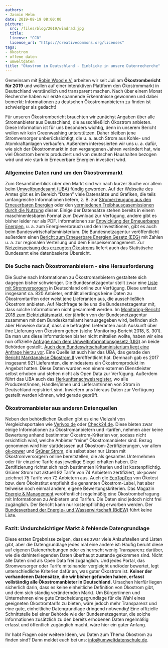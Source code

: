 ```yaml
---
authors:
- Jasmin Helm
date: 2019-08-19 08:00:00
picture:
  src: /files/blog/2019/windrad.jpg
  title:
  license: "CC0"
  license_url: "https://creativecommons.org/licenses"
tags:
- ökostrom
- offene daten
- umweltdaten
title: "Ökostrom in Deutschland - Einblicke in unsere Datenrecherche"
---
```


Gemeinsam mit [Robin Wood e.V.](https://www.robinwood.de/) arbeiten wir seit Juli am **Ökostrombericht für 2019** und wollen auf einer interaktiven Plattform den Ökostrommarkt in Deutschland verständlich und transparent machen. Nach über einem Monat Recherche haben wir erste spannende Erkenntnisse gewonnen und dabei bemerkt: Informationen zu deutschen Ökostromanbietern zu finden ist schwieriger als gedacht!

Für unseren Ökostrombericht brauchten wir zunächst Angaben über alle Stromanbieter aus Deutschland, die ausschließlich Ökostrom anbieten. Diese Information ist für uns besonders wichtig, denn in unserem Bericht wollen wir kein Greenwashing unterstützen. Daher bleiben jene Stromversorger unberücksichtigt, die u. a. auch Strom aus Kohle- und Atomkraftanlagen verkaufen. Außerdem interessierten wir uns u. a. dafür, wie sich der Ökostrommarkt in den vergangenen Jahren verändert hat, wie viel Ökostrom bereits produziert und von deutschen Haushalten bezogen wird und wie stark in Erneuerbare Energien investiert wird.

### Allgemeine Daten rund um den Ökostrommarkt

Zum Gesamtüberblick über den Markt sind wir nach kurzer Suche vor allem beim [Umweltbundesamt (UBA)](https://www.umweltbundesamt.de/daten/datensuche) fündig geworden. Auf der Webseite des Amtes gibt es im Bereich “Daten” viele Datensätze und Grafiken, die teils umfangreiche Informationen liefern, z. B. zur [Stromerzeugung aus den Erneuerbaren Energien](https://www.umweltbundesamt.de/sites/default/files/medien/361/dokumente/agee-stat_quartalsbericht_q1-2019.pdf) oder den [vermiedenen Treibhausgasemissionen durch die Nutzung](https://www.umweltbundesamt.de/bild/vermiedene-treibhausgas-emissionen-durch-die-0) dieser. Einige der Datensätze stehen bereits in einem maschinenlesbaren Format zum Download zur Verfügung, andere gibt es bisher leider nur als PDF. Informationen zur [Entwicklung der Erneuerbaren Energien](https://www.erneuerbare-energien.de/EE/Redaktion/DE/Downloads/zeitreihen-zur-entwicklung-der-erneuerbaren-energien-in-deutschland-1990-2018.pdf;jsessionid=0AD1A3836B764D5B68FFBBCDA34086A6?__blob=publicationFile&v=20), u. a. zum Energieverbrauch und den Investitionen, gibt es auch beim Bundeswirtschaftsministerium. Die Bundesnetzagentur veröffentlicht außerdem einen [Bericht zum Erneuerbare Energien Gesetz (EEG)](https://www.bundesnetzagentur.de/SharedDocs/Downloads/DE/Sachgebiete/Energie/Unternehmen_Institutionen/ErneuerbareEnergien/ZahlenDatenInformationen/EEGinZahlen_2017.xlsx?__blob=publicationFile&v=3) mit Zahlen u. a. zur regionalen Verteilung und dem Einspeisemanagement. Zur [Netzeinspeisung des erzeugten Ökostroms](https://www.destatis.de/DE/Themen/Branchen-Unternehmen/Energie/Erzeugung/Tabellen/netzeinspeisung-strom.html) liefert auch das Statistische Bundesamt eine datenbasierte Übersicht.

### Die Suche nach Ökostromanbietern - eine Herausforderung

Die Suche nach Informationen zu Ökostromanbietern gestaltete sich dagegen bisher schwieriger. Die Bundesnetzagentur stellt zwar eine [Liste mit Stromversorgern](https://www.bundesnetzagentur.de/SharedDocs/Downloads/DE/Sachgebiete/Energie/Unternehmen_Institutionen/HandelundVertrieb/LieferantenAnzeige/StromVersorgerListe_pdf.pdf?__blob=publicationFile&v=92) in Deutschland online zur Verfügung. Diese umfasst insgesamt ca. 820 Anbieter, enthält allerdings keine Daten zu Ökostromtarifen oder weist jene Lieferanten aus, die ausschließlich Ökostrom anbieten. Auf Nachfrage teilte uns die Bundesnetzagentur mit, dass solche Informationen nicht gesammelt werden. Im [Monitoring-Bericht 2018 zum Elektrizitätsmarkt](https://www.bundesnetzagentur.de/SharedDocs/Downloads/DE/Allgemeines/Bundesnetzagentur/Publikationen/Berichte/2018/Monitoringbericht_Energie2018.pdf?__blob=publicationFile&v=3), der jährlich von der Bundesnetzagentur zusammen mit dem Bundeskartellamt herausgegeben wird, befinden sich aber Hinweise darauf, dass die befragten Lieferanten auch Auskunft über ihre Lieferung von Ökostrom geben (siehe Monitoring-Bericht 2018, S. 301). Da man uns diese Informationen bisher nicht mitteilen wollte, haben wir eine nun offizielle [Anfrage nach dem Umweltinformationsgesetz (UIG)](https://fragdenstaat.de/anfrage/auskunft-zu-okostromanbietern-in-deutschland-1/) an beide Behörden gestellt. [Auch dem Bundeswirtschaftsministerium liegt eine Anfrage hierzu vor](https://fragdenstaat.de/anfrage/auskunft-zu-okostromanbietern-in-deutschland/). Eine Quelle ist auch hier das UBA, das gerade den [Bericht Marktanalyse Ökostrom II](https://www.umweltbundesamt.de/sites/default/files/medien/1410/publikationen/2019-08-15_cc_30-2019_marktanalyse_oekostrom_ii.pdf) veröffentlicht hat. Demnach gab es 2017 insgesamt 921 Lieferanten, die mindestens ein Ökostromprodukt im Angebot hatten. Diese Daten wurden von einem externen Dienstleister selbst erhoben und stehen nicht als Open Data zur Verfügung. Außerdem führt das UBA auch das [Herkunftsnachweisregister](https://www.hknr.de/Uba), wo alle Produzent/innen, Händler/innen und Lieferant/innen von Strom in Deutschland registriert sind. Inwiefern uns hieraus Daten zur Verfügung gestellt werden können, wird gerade geprüft.

### Ökostromanbieter aus anderen Datenquellen

Neben den behördlichen Quellen gibt es eine Vielzahl von Vergleichsportalen wie [Verivox.de](https://www.verivox.de/oekostromanbieter/) oder [Check24.de](https://www.check24.de/strom-gas/energieanbieter/?f_type=chip&f_prop=all&f_value=yes). Diese bieten zwar einige Informationen zu Ökostromanbietern und -tarifen, nehmen aber keine Bewertung anhand bestimmter Ökostrom-Kriterien vor, sodass nicht ersichtlich wird, welche Anbieter “reine” Ökostromanbieter sind. Bezug genommen wird hier stattdesssen auf Ökostrom-Zertifizierungen, vor allem [ok-power](https://www.ok-power.de/fuer-strom-kunden/anbieter-uebersicht.html) und [Grüner Strom](https://www.gruenerstromlabel.de//gruener-strom/oekostrom-beziehen/?no_cache=1), die selbst aber nur Listen mit Ökostromversorgern online bereitstellen, die als gesamtes Unternehmen oder für einzelne Tarife das jeweilige Siegel erhalten haben. Die Zertifizierung richtet sich nach bestimmten Kriterien und ist kostenpflichtig. Grüner Strom hat aktuell 92 Tarife von 74 Anbietern zertifiziert, ok-power zeichnet 75 Tarife von 72 Anbietern aus. Auch die [EcoTopTen](https://www.ecotopten.de/strom/oekostrom-tarife) von Ökotest bzw. dem Ökoinstitut empfiehlt die genannten Ökostrom-Label, hat aber teilweise noch einmal andere, eigene Bewertungskriterien. Das Magazin [Energie & Management](https://www.energie-und-management.de/unternehmen/e-und-m-shop?productId=162) veröffentlicht regelmäßig eine Ökostrombefragung mit Informationen zu Anbietern und Tarifen. Die Daten sind jedoch nicht frei zugänglich. Der Bericht kann nur kostenpflichtig erworben werden. Der [Bundesverband der Energie- und Wasserwirtschaft (BdEW)](https://www.bdew.de/) führt keine Liste.

### Fazit: Undurchsichtiger Markt & fehlende Datengrundlage

Diese ersten Ergebnisse zeigen, dass es zwar viele Anlaufstellen und Listen gibt, aber die Datengrundlage jedes mal eine andere ist: Häufig beruht diese auf eigenen Datenerhebungen oder es herrscht wenig Transparenz darüber, wie die dahinterliegenden Daten überhaupt zustande gekommen sind. Nicht alle Daten sind als Open Data frei zugänglich. Und jedes Portal, das Stromversorger oder Tarife miteinander vergleicht und/oder bewertet, legt unterschiedliche Kriterien dafür an, was guter Ökostrom ist. **Keiner der vorhandenen Datensätze, die wir bisher gefunden haben, erfasst vollständig alle Ökostromanbieter in Deutschland.** Ursachen hierfür liegen sicherlich darin, dass es keine einheitliche Definition von Ökostrom gibt, und dem sich ständig verändernden Markt. Um Bürger/innen und Unternehmen eine gute Entscheidungsgrundlage für die Wahl eines geeigneten Ökostromtarifs zu bieten, wäre jedoch mehr Transparenz und eine gute, einheitliche Datengrundlage dringend notwendig! Eine offizielle Schnittstelle bei einer Behörde wie der Bundesnetzagentur, die solche Informationen zusätzlich zu den bereits erhobenen Daten regelmäßig erfasst und öffentlich zugänglich macht, wäre hier ein guter Anfang.

Ihr habt Fragen oder weitere Ideen, wo Daten zum Thema Ökostrom zu finden sind? Dann meldet euch bei uns: [info@umweltdatenschule.de](mailto:info@umweltdatenschule.de).
